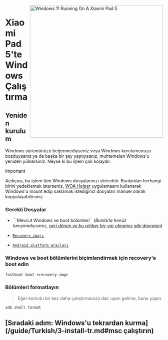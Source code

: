 <img align="right" src="https://raw.githubusercontent.com/erdilS/Port-Windows-11-Xiaomi-Pad-5/main/nabu.png" width="425" alt="Windows 11 Running On A Xiaomi Pad 5">


# Xiaomi Pad 5'te Windows Çalıştırma

## Yeniden kurulum
Windows sürümünüzü beğenmediyseniz veya Windows kurulumunuzu bozduysanız ya da başka bir şey yaptıysanız, muhtemelen Windows'u yeniden yüklersiniz. Neyse ki bu işlem çok kolaydır.

> [!IMPORTANT]
> Açıkçası, bu işlem tüm Windows dosyalarınızı silecektir. Bunlardan herhangi birini yedeklemek isterseniz, [WOA Helper](https://github.com/erdilS/Port-Windows-11-Xiaomi-Pad-5/releases/download/dualboot/woahelper.apk) uygulamasını kullanarak Windows'u mount edip saklamak istediğiniz dosyaları manuel olarak kopyalayabilirsiniz


### Gerekli Dosyalar

- ```Mevcut Windows ve boot bölümleri`` (*Bunlarla henüz tanışmadıysanız, [geri dönün ve bu rehber hiç var olmamış gibi davranın](/guide/Turkish/1-partition-tr.md)*)

- [``Recovery imajı``](https://github.com/erdilS/Port-Windows-11-Xiaomi-Pad-5/releases/download/1.0/recovery.img)

- [``Android platform araçları``](https://developer.android.com/studio/releases/platform-tools)


### Windows ve boot bölümlerini biçimlendirmek için recovery'e boot edin

```cmd
fastboot boot <recovery.img>
```

### Bölümleri formatlayın
> Eğer komutu bir kez daha çalıştırmanıza dair uyarı gelirse, bunu yapın
```cmd
adb shell format
```
## [Sıradaki adım: Windows'u tekrardan kurma](/guide/Turkish/3-install-tr.md#msc çalıştırın)

